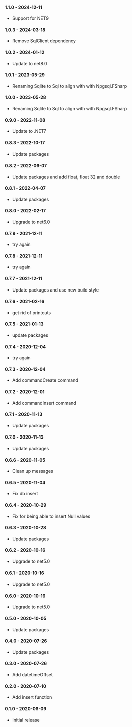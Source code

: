 #### 1.1.0 - 2024-12-11
*  Support for NET9
#### 1.0.3 - 2024-03-18
*  Remove SqlClient dependency
#### 1.0.2 - 2024-01-12
*  Update to net8.0
#### 1.0.1 - 2023-05-29
*  Renaming Sqlite to Sql to align with with Npgsql.FSharp
#### 1.0.0 - 2023-05-28
*  Renaming Sqlite to Sql to align with with Npgsql.FSharp
#### 0.9.0 - 2022-11-08
*  Update to .NET7
#### 0.8.3 - 2022-10-17
*  Update packages
#### 0.8.2 - 2022-06-07
*  Update packages and add float, float 32 and double
#### 0.8.1 - 2022-04-07
*  Update packages
#### 0.8.0 - 2022-02-17
*  Upgrade to net6.0
#### 0.7.9 - 2021-12-11
* try again
#### 0.7.8 - 2021-12-11
* try again
#### 0.7.7 - 2021-12-11
* Update packages and use new build style
#### 0.7.6 - 2021-02-16
* get rid of printouts
#### 0.7.5 - 2021-01-13
* update packages
#### 0.7.4 - 2020-12-04
* try again
#### 0.7.3 - 2020-12-04
* Add commandCreate command
#### 0.7.2 - 2020-12-01
* Add commandInsert command
#### 0.7.1 - 2020-11-13
* Update packages
#### 0.7.0 - 2020-11-13
* Update packages
#### 0.6.6 - 2020-11-05
* Clean up messages
#### 0.6.5 - 2020-11-04
* Fix db insert
#### 0.6.4 - 2020-10-29
* Fix for being able to insert Null values
#### 0.6.3 - 2020-10-28
* Update packages
#### 0.6.2 - 2020-10-16
* Upgrade to net5.0
#### 0.6.1 - 2020-10-16
* Upgrade to net5.0
#### 0.6.0 - 2020-10-16
* Upgrade to net5.0
#### 0.5.0 - 2020-10-05
* Update packages
#### 0.4.0 - 2020-07-26
* Update packages
#### 0.3.0 - 2020-07-26
* Add datetimeOffset
#### 0.2.0 - 2020-07-10
* Add insert function
#### 0.1.0 - 2020-06-09
* Initial release
